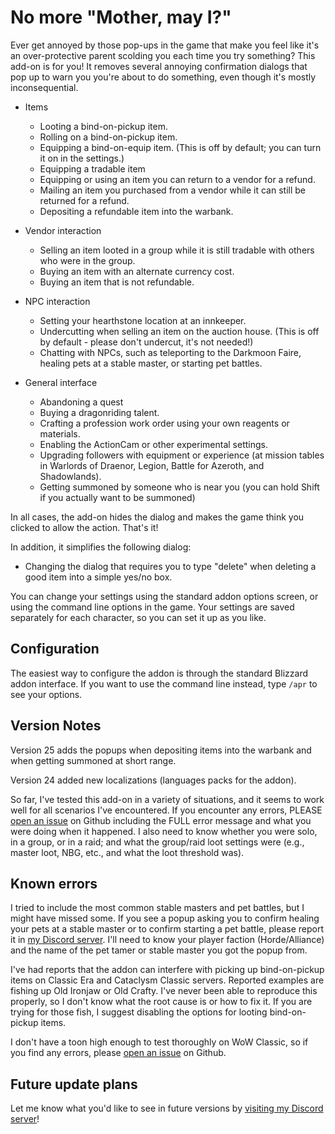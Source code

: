 # No more "Mother, may I?"
Ever get annoyed by those pop-ups in the game that make you feel like it's an over-protective parent scolding you each time you try something? This add-on is for you! It removes several annoying confirmation dialogs that pop up to warn you you're about to do something, even though it's mostly inconsequential.

- Items
	- Looting a bind-on-pickup item.
	- Rolling on a bind-on-pickup item.
	- Equipping a bind-on-equip item. (This is off by default; you can turn it on in the settings.)
	- Equipping a tradable item
	- Equipping or using an item you can return to a vendor for a refund.
	- Mailing an item you purchased from a vendor while it can still be returned for a refund.
	- Depositing a refundable item into the warbank.

- Vendor interaction
	- Selling an item looted in a group while it is still tradable with others who were in the group.
	- Buying an item with an alternate currency cost.
	- Buying an item that is not refundable.

- NPC interaction
	- Setting your hearthstone location at an innkeeper.
	- Undercutting when selling an item on the auction house. (This is off by default - please don't undercut, it's not needed!)
	- Chatting with NPCs, such as teleporting to the Darkmoon Faire, healing pets at a stable master, or starting pet battles.

- General interface 
	- Abandoning a quest
	- Buying a dragonriding talent.
	- Crafting a profession work order using your own reagents or materials.
	- Enabling the ActionCam or other experimental settings.
	- Upgrading followers with equipment or experience (at mission tables in Warlords of Draenor, Legion, Battle for Azeroth, and Shadowlands).
	- Getting summoned by someone who is near you (you can hold Shift if you actually want to be summoned)

In all cases, the add-on hides the dialog and makes the game think you clicked to allow the action. That's it!

In addition, it simplifies the following dialog:

- Changing the dialog that requires you to type "delete" when deleting a good item into a simple yes/no box.

You can change your settings using the standard addon options screen, or using the command line options in the game. Your settings are saved separately for each character, so you can set it up as you like.

## Configuration
The easiest way to configure the addon is through the standard Blizzard addon interface. If you want to use the command line instead, type `/apr` to see your options.

## Version Notes
Version 25 adds the popups when depositing items into the warbank and when getting summoned at short range.

Version 24 added new localizations (languages packs for the addon).

So far, I've tested this add-on in a variety of situations, and it seems to work well for all scenarios I've encountered. If you encounter any errors, PLEASE [open an issue](https://github.com/KyrosKrane/AnnoyingPopupRemover/issues) on Github including the FULL error message and what you were doing when it happened. I also need to know whether you were solo, in a group, or in a raid; and what the group/raid loot settings were (e.g., master loot, NBG, etc., and what the loot threshold was).

## Known errors
I tried to include the most common stable masters and pet battles, but I might have missed some. If you see a popup asking you to confirm healing your pets at a stable master or to confirm starting a pet battle, please report it in [my Discord server](https://discord.gg/YRBDrxQ). I'll need to know your player faction (Horde/Alliance) and the name of the pet tamer or stable master you got the popup from.

I've had reports that the addon can interfere with picking up bind-on-pickup items on Classic Era and Cataclysm Classic servers. Reported examples are fishing up Old Ironjaw or Old Crafty. I've never been able to reproduce this properly, so I don't know what the root cause is or how to fix it. If you are trying for those fish, I suggest disabling the options for looting bind-on-pickup items.

I don't have a toon high enough to test thoroughly on WoW Classic, so if you find any errors, please [open an issue](https://github.com/KyrosKrane/AnnoyingPopupRemover/issues) on Github.

## Future update plans
Let me know what you'd like to see in future versions by [visiting my Discord server](https://discord.gg/YRBDrxQ)!
